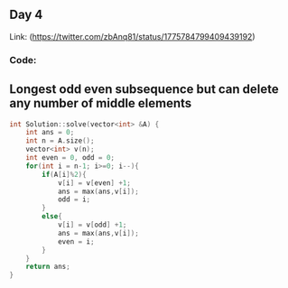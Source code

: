 ## Day 4
Link: (https://twitter.com/zbAnq81/status/1775784799409439192)

### Code:

## Longest odd even subsequence but can delete any number of middle elements

```c++
int Solution::solve(vector<int> &A) {
    int ans = 0;
    int n = A.size();
    vector<int> v(n);
    int even = 0, odd = 0;
    for(int i = n-1; i>=0; i--){
        if(A[i]%2){
            v[i] = v[even] +1;
            ans = max(ans,v[i]);
            odd = i;
        }
        else{
            v[i] = v[odd] +1;
            ans = max(ans,v[i]);
            even = i;
        }
    }
    return ans;
}


```
